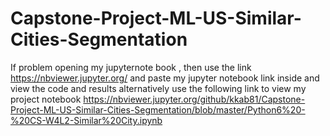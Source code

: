 # Capstone-Project-ML-US-Similar-Cities-Segmentation
If problem opening my jupyternote book , then use the link https://nbviewer.jupyter.org/ and paste my jupyter notebook link inside and view the code and results
alternatively use the following link to view my project notebook https://nbviewer.jupyter.org/github/kkab81/Capstone-Project-ML-US-Similar-Cities-Segmentation/blob/master/Python6%20-%20CS-W4L2-Similar%20City.ipynb
